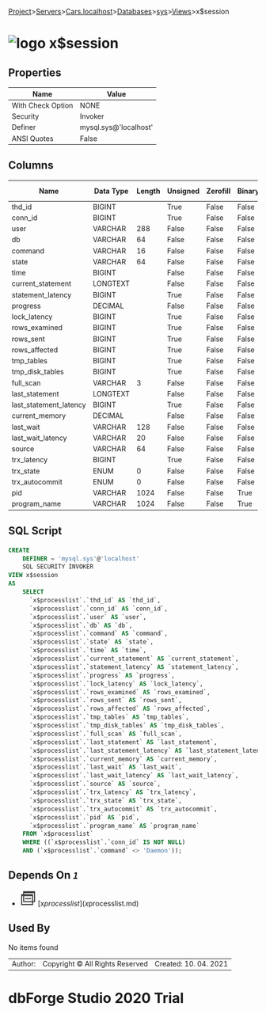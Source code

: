 [Project](../../../../../startpage.md)>[Servers](../../../../Servers.md)>[Cars.localhost](../../../Cars.localhost.md)>[Databases](../../Databases.md)>[sys](../sys.md)>[Views](Views.md)>x$session


# ![logo](../../../../../Images/view64.svg) x$session


## <a name="#Properties"></a>Properties
|Name|Value|
|---|---|
|With Check Option|NONE|
|Security|Invoker|
|Definer|mysql.sys@'localhost'|
|ANSI Quotes|False|


## <a name="#Columns"></a>Columns
|Name|Data Type|Length|Unsigned|Zerofill|Binary|Not Null|
|---|---|---|---|---|---|---|
|thd_id|BIGINT||True|False|False|True|
|conn_id|BIGINT||True|False|False|False|
|user|VARCHAR|288|False|False|False|False|
|db|VARCHAR|64|False|False|False|False|
|command|VARCHAR|16|False|False|False|False|
|state|VARCHAR|64|False|False|False|False|
|time|BIGINT||False|False|False|False|
|current_statement|LONGTEXT||False|False|False|False|
|statement_latency|BIGINT||True|False|False|False|
|progress|DECIMAL||False|False|False|False|
|lock_latency|BIGINT||True|False|False|False|
|rows_examined|BIGINT||True|False|False|False|
|rows_sent|BIGINT||True|False|False|False|
|rows_affected|BIGINT||True|False|False|False|
|tmp_tables|BIGINT||True|False|False|False|
|tmp_disk_tables|BIGINT||True|False|False|False|
|full_scan|VARCHAR|3|False|False|False|True|
|last_statement|LONGTEXT||False|False|False|False|
|last_statement_latency|BIGINT||True|False|False|False|
|current_memory|DECIMAL||False|False|False|False|
|last_wait|VARCHAR|128|False|False|False|False|
|last_wait_latency|VARCHAR|20|False|False|False|False|
|source|VARCHAR|64|False|False|False|False|
|trx_latency|BIGINT||True|False|False|False|
|trx_state|ENUM|0|False|False|False|False|
|trx_autocommit|ENUM|0|False|False|False|False|
|pid|VARCHAR|1024|False|False|True|False|
|program_name|VARCHAR|1024|False|False|True|False|

## <a name="#SqlScript"></a>SQL Script
```SQL
CREATE 
	DEFINER = 'mysql.sys'@'localhost'
	SQL SECURITY INVOKER
VIEW x$session
AS
	SELECT
	  `x$processlist`.`thd_id` AS `thd_id`,
	  `x$processlist`.`conn_id` AS `conn_id`,
	  `x$processlist`.`user` AS `user`,
	  `x$processlist`.`db` AS `db`,
	  `x$processlist`.`command` AS `command`,
	  `x$processlist`.`state` AS `state`,
	  `x$processlist`.`time` AS `time`,
	  `x$processlist`.`current_statement` AS `current_statement`,
	  `x$processlist`.`statement_latency` AS `statement_latency`,
	  `x$processlist`.`progress` AS `progress`,
	  `x$processlist`.`lock_latency` AS `lock_latency`,
	  `x$processlist`.`rows_examined` AS `rows_examined`,
	  `x$processlist`.`rows_sent` AS `rows_sent`,
	  `x$processlist`.`rows_affected` AS `rows_affected`,
	  `x$processlist`.`tmp_tables` AS `tmp_tables`,
	  `x$processlist`.`tmp_disk_tables` AS `tmp_disk_tables`,
	  `x$processlist`.`full_scan` AS `full_scan`,
	  `x$processlist`.`last_statement` AS `last_statement`,
	  `x$processlist`.`last_statement_latency` AS `last_statement_latency`,
	  `x$processlist`.`current_memory` AS `current_memory`,
	  `x$processlist`.`last_wait` AS `last_wait`,
	  `x$processlist`.`last_wait_latency` AS `last_wait_latency`,
	  `x$processlist`.`source` AS `source`,
	  `x$processlist`.`trx_latency` AS `trx_latency`,
	  `x$processlist`.`trx_state` AS `trx_state`,
	  `x$processlist`.`trx_autocommit` AS `trx_autocommit`,
	  `x$processlist`.`pid` AS `pid`,
	  `x$processlist`.`program_name` AS `program_name`
	FROM `x$processlist`
	WHERE ((`x$processlist`.`conn_id` IS NOT NULL)
	AND (`x$processlist`.`command` <> 'Daemon'));
```

## <a name="#DependsOn"></a>Depends On _`1`_
- ![View](../../../../../Images/view.svg) [x$processlist](x$processlist.md)


## <a name="#UsedBy"></a>Used By
No items found

||||
|---|---|---|
|Author: |Copyright © All Rights Reserved|Created: 10. 04. 2021|
# dbForge Studio 2020 Trial